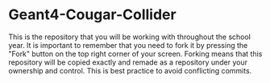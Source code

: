 # Geant4-Cougar-Collider

This is the repository that you will be working with throughout the school year. It is important to remember that you need to fork it by pressing the "Fork" button on the top right corner of your screen. Forking means that this repository will be copied exactly and remade as a repository under your ownership and control. This is best practice to avoid conflicting commits.
